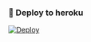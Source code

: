 ### 🚀 Deploy to heroku
[![Deploy](https://www.herokucdn.com/deploy/button.svg)](https://heroku.com/deploy?template=https://github.com/Xuytaparsan/repod)
